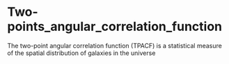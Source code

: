 Two-points_angular_correlation_function
=======================================

The two-point angular correlation function (TPACF) is a statistical measure of  the spatial distribution of galaxies in the universe
